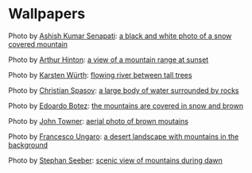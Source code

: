 # Wallpapers

Photo by [Ashish Kumar Senapati](https://unsplash.com/@photographsbyashish):
[a black and white photo of a snow covered mountain](https://unsplash.com/photos/TZ8XxTBSJR4)

Photo by [Arthur Hinton](https://unsplash.com/@arthurhinton):
[a view of a mountain range at sunset](https://unsplash.com/photos/a-view-of-a-mountain-range-at-sunset-9Y1iOQ4rvtw)

Photo by [Karsten Würth](https://unsplash.com/@karsten_wuerth):
[flowing river between tall trees](https://unsplash.com/photos/7BjhtdogU3A)

Photo by [Christian Spasov](https://unsplash.com/@kristiqnspasov19):
[a large body of water surrounded by rocks](https://unsplash.com/photos/a-large-body-of-water-surrounded-by-rocks-YXdi5YjCakY)

Photo by [Edoardo Botez](https://unsplash.com/@photosbyedoardo):
[the mountains are covered in snow and brown](https://unsplash.com/photos/xSLGO1Cvtbs)

Photo by [John Towner](https://unsplash.com/@heytowner):
[aerial photo of brown moutains](https://unsplash.com/photos/JgOeRuGD_Y4)

Photo by [Francesco Ungaro](https://unsplash.com/@francesco_ungaro):
[a desert landscape with mountains in the background](https://unsplash.com/photos/RcjM08uH1Xo)

Photo by [Stephan Seeber](https://www.pexels.com/@stywo/):
[scenic view of mountains during dawn](https://www.pexels.com/photo/scenic-view-of-mountains-during-dawn-1261728/)
